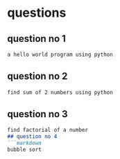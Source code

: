 # questions
## question no 1
```markdown
a hello world program using python 
```
## question no 2
```markdown
find sum of 2 numbers using python
```
## question no 3
```markdown
find factorial of a number
## question no 4
```markdown
bubble sort
